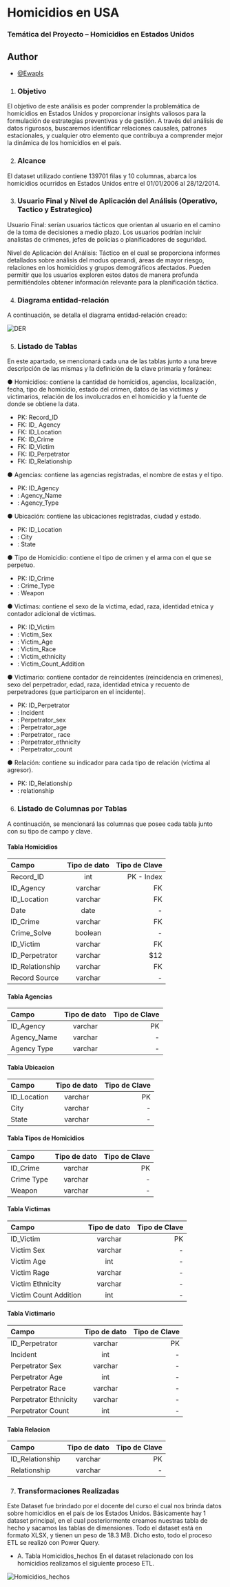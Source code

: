 # Homicidios en USA 

### Temática del Proyecto  – Homicidios en Estados Unidos

## Author

- [@Ewapls](https://github.com/Ewapls)

1.  ### Objetivo
El objetivo de este análisis es poder comprender la problemática de homicidios en Estados Unidos y proporcionar insights valiosos para la formulación de estrategias preventivas y de gestión. A través del análisis de datos rigurosos, buscaremos identificar relaciones causales, patrones estacionales, y cualquier otro elemento que contribuya a comprender mejor la dinámica de los homicidios en el país.

2.	### Alcance
El dataset utilizado contiene 139701 filas y 10 columnas, abarca los homicidios ocurridos en Estados Unidos entre el 01/01/2006 al 28/12/2014.

3.	### Usuario Final y Nivel de Aplicación del Análisis (Operativo, Tactico y Estrategico)
Usuario Final: serían usuarios tácticos que orientan al usuario en el camino de la toma de decisiones a medio plazo. Los usuarios podrían incluir analistas de crímenes, jefes de policías o planificadores de seguridad.

Nivel de Aplicación del Análisis: Táctico en el cual se proporciona informes detallados sobre análisis del modus operandi, áreas de mayor riesgo, relaciones en los homicidios y grupos demográficos afectados. Pueden permitir que los usuarios exploren estos datos de manera profunda permitiéndoles obtener información relevante para la planificación táctica.

4.	### Diagrama entidad-relación 
A continuación, se detalla el diagrama entidad-relación creado: 

![DER](/images/DER.png/)


5.	### Listado de Tablas
En este apartado, se mencionará cada una de las tablas junto a una breve descripción de las mismas y la definición de la clave primaria y foránea:

●	Homicidios: contiene la cantidad de homicidios, agencias, localización, fecha, tipo de homicidio, estado del crimen, datos de las víctimas y victimarios, relación de los involucrados en el homicidio y la fuente de donde se obtiene la data.
-	PK: Record_ID
-	FK: ID_ Agency
-	FK: ID_Location
-	FK: ID_Crime
-	FK: ID_Victim
-	FK: ID_Perpetrator
-	FK: ID_Relationship

●	Agencias: contiene las agencias registradas, el nombre de estas y el tipo.
-	PK: ID_Agency
-	: Agency_Name
-	: Agency_Type

●	Ubicación: contiene las ubicaciones registradas, ciudad y estado.
-	PK: ID_Location
-	 : City
-	 : State

●	Tipo de Homicidio: contiene el tipo de crimen y el arma con el que se perpetuo.
-	PK: ID_Crime
-	: Crime_Type
-	: Weapon

●	Victimas: contiene el sexo de la victima, edad, raza, identidad etnica y contador adicional de victimas.
-	PK: ID_Victim
-	: Victim_Sex
-	: Victim_Age
-	: Victim_Race
-	: Victim_ethnicity
-	: Victim_Count_Addition

●	Victimario: contiene contador de reincidentes (reincidencia en crimenes), sexo del perpetrador, edad, raza, identidad etnica y recuento de perpetradores (que participaron en el incidente).
-	PK: ID_Perpetrator
-	: Incident 
-	: Perpetrator_sex
-	: Perpetrator_age
-	: Perpetrator_ race
-	: Perpetrator_ethnicity
-	: Perpetrator_count

●	Relación: contiene su indicador para cada tipo de relación (víctima al agresor).
-	 PK: ID_Relationship
-	 : relationship 

6.	### Listado de Columnas por Tablas
A continuación, se mencionará las columnas que posee cada tabla junto con su tipo de campo y clave.

#### Tabla Homicidios
| Campo |  Tipo de dato  | Tipo de Clave |
|:-----|:--------:|------:|
| Record_ID   | int | PK - Index |
| ID_Agency  |  varchar  |   FK |
| ID_Location   | varchar |    FK |
| Date   |  date  |   - |
| ID_Crime   | varchar |    FK |
| Crime_Solve   |  boolean  |   - |
| ID_Victim   | varchar |    FK |
| ID_Perpetrator   |  varchar  |   $12 |
| ID_Relationship   | varchar |    FK |
| Record Source   |  varchar  |   - |

#### Tabla Agencias
| Campo |  Tipo de dato  | Tipo de Clave |
|:-----|:--------:|------:|
| ID_Agency   | varchar | PK |
| Agency_Name  |  varchar  |   - |
| Agency Type   | varchar |    - |

#### Tabla Ubicacion
| Campo |  Tipo de dato  | Tipo de Clave |
|:-----|:--------:|------:|
| ID_Location   | varchar | PK |
| City  |  varchar  |   - |
| State   | varchar |    - |

#### Tabla Tipos de Homicidios
| Campo |  Tipo de dato  | Tipo de Clave |
|:-----|:--------:|------:|
| ID_Crime   | varchar | PK |
| Crime Type  |  varchar  |   - |
| Weapon   | varchar |    - |

#### Tabla Victimas
| Campo |  Tipo de dato  | Tipo de Clave |
|:-----|:--------:|------:|
| ID_Victim   | varchar | PK |
| Victim Sex  |  varchar  |   - |
| Victim Age   | int |    - |
| Victim Rage   |  varchar  |   - |
| Victim Ethnicity   | varchar |   - |
| Victim Count Addition   |  int  |   - |

#### Tabla Victimario
| Campo |  Tipo de dato  | Tipo de Clave |
|:-----|:--------:|------:|
| ID_Perpetrator   | varchar | PK |
| Incident  |  int  |   - |
| Perpetrator Sex   | varchar |    - |
| Perpetrator Age   |  int  |   - |
| Perpetrator Race   | varchar |   - |
| Perpetrator Ethnicity   |  varchar  |   - |
| Perpetrator Count   |  int  |   - |

#### Tabla Relacion
| Campo |  Tipo de dato  | Tipo de Clave |
|:-----|:--------:|------:|
| ID_Relationship   | varchar | PK |
| Relationship  |  varchar  |   - |

7.	### Transformaciones Realizadas 
Este  Dataset fue brindado por el docente del curso el cual nos brinda datos sobre homicidios en el país de los Estados Unidos. Básicamente hay 1 dataset  principal, en el cual posteriormente creamos nuestras tabla de hecho y sacamos las tablas de dimensiones. Todo el dataset está en formato XLSX, y tienen un peso de 18.3 MB. Dicho esto, todo el proceso ETL se realizó con Power Query.

- A.	Tabla Homicidios_hechos
En el dataset relacionado con los homicidios realizamos el siguiente proceso ETL.

![Homicidios_hechos](/images/transformacion_1.png/)

